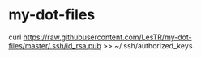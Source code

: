 my-dot-files
============

curl https://raw.githubusercontent.com/LesTR/my-dot-files/master/.ssh/id_rsa.pub >> ~/.ssh/authorized_keys
